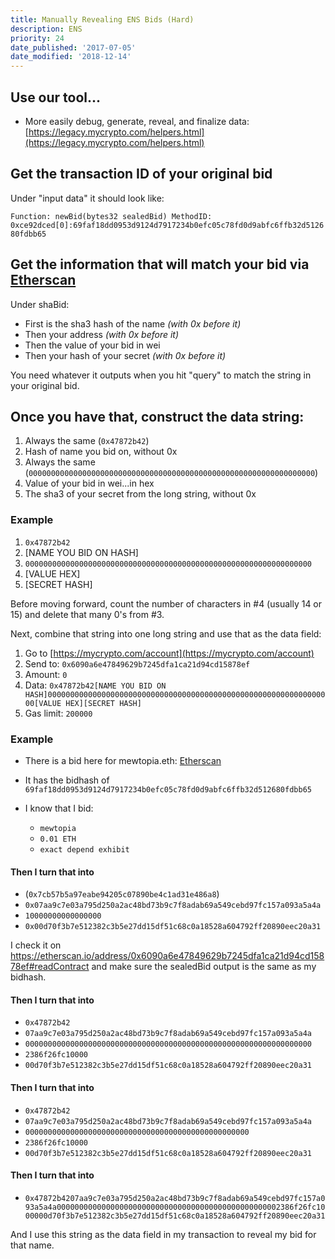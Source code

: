 ```yaml
---
title: Manually Revealing ENS Bids (Hard)
description: ENS
priority: 24
date_published: '2017-07-05'
date_modified: '2018-12-14'
---
```


## Use our tool...

* More easily debug, generate, reveal, and finalize data: [https://legacy.mycrypto.com/helpers.html](https://legacy.mycrypto.com/helpers.html)

## Get the transaction ID of your original bid

Under "input data" it should look like:

`Function: newBid(bytes32 sealedBid) MethodID: 0xce92dced[0]:69faf18dd0953d9124d7917234b0efc05c78fd0d9abfc6ffb32d512680fdbb65`

## Get the information that will match your bid via [Etherscan](https://etherscan.io/address/0x6090a6e47849629b7245dfa1ca21d94cd15878ef#readContract)

Under shaBid:

* First is the sha3 hash of the name *(with 0x before it)*
* Then your address *(with 0x before it)*
* Then the value of your bid in wei
* Then your hash of your secret *(with 0x before it)*

You need whatever it outputs when you hit "query" to match the string in your original bid.

## Once you have that, construct the data string:

1. Always the same (`0x47872b42`)
2. Hash of name you bid on, without 0x
3. Always the same (`0000000000000000000000000000000000000000000000000000000000000000`)
4. Value of your bid in wei...in hex
5. The sha3 of your secret from the long string, without 0x

### Example

1. `0x47872b42`
2. [NAME YOU BID ON HASH]
3. `0000000000000000000000000000000000000000000000000000000000000000`
4. [VALUE HEX]
5. [SECRET HASH]

Before moving forward, count the number of characters in #4 (usually 14 or 15) and delete that many 0's from #3.

Next, combine that string into one long string and use that as the data field:

1. Go to [https://mycrypto.com/account](https://mycrypto.com/account)
2. Send to: `0x6090a6e47849629b7245dfa1ca21d94cd15878ef`
3. Amount: `0`
4. Data: `0x47872b42[NAME YOU BID ON HASH]0000000000000000000000000000000000000000000000000000000000000000[VALUE HEX][SECRET HASH]`
5. Gas limit: `200000`

### Example

* There is a bid here for mewtopia.eth: [Etherscan](https://etherscan.io/tx/0x1c741eb4fe698d5429027fdd6a9d7d87638f27ae0663b43e1f06ef141270dc0f)

* It has the bidhash of `69faf18dd0953d9124d7917234b0efc05c78fd0d9abfc6ffb32d512680fdbb65`

* I know that I bid:
  * `mewtopia`
  * `0.01 ETH`
  * `exact depend exhibit`

#### Then I turn that into

* (`0x7cb57b5a97eabe94205c07890be4c1ad31e486a8`)
* `0x07aa9c7e03a795d250a2ac48bd73b9c7f8adab69a549cebd97fc157a093a5a4a`
* `10000000000000000`
* `0x00d70f3b7e512382c3b5e27dd15df51c68c0a18528a604792ff20890eec20a31`

I check it on <https://etherscan.io/address/0x6090a6e47849629b7245dfa1ca21d94cd15878ef#readContract> and make sure the sealedBid output is the same as my bidhash.

#### Then I turn that into

* `0x47872b42`
* `07aa9c7e03a795d250a2ac48bd73b9c7f8adab69a549cebd97fc157a093a5a4a`
* `0000000000000000000000000000000000000000000000000000000000000000`
* `2386f26fc10000`
* `00d70f3b7e512382c3b5e27dd15df51c68c0a18528a604792ff20890eec20a31`

#### Then I turn that into

* `0x47872b42`
* `07aa9c7e03a795d250a2ac48bd73b9c7f8adab69a549cebd97fc157a093a5a4a`
* `00000000000000000000000000000000000000000000000000`
* `2386f26fc10000`
* `00d70f3b7e512382c3b5e27dd15df51c68c0a18528a604792ff20890eec20a31`

#### Then I turn that into

* `0x47872b4207aa9c7e03a795d250a2ac48bd73b9c7f8adab69a549cebd97fc157a093a5a4a00000000000000000000000000000000000000000000000002386f26fc1000000d70f3b7e512382c3b5e27dd15df51c68c0a18528a604792ff20890eec20a31`

And I use this string as the data field in my transaction to reveal my bid for that name.
